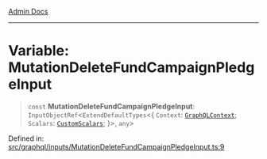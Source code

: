 [Admin Docs](/)

***

# Variable: MutationDeleteFundCampaignPledgeInput

> `const` **MutationDeleteFundCampaignPledgeInput**: `InputObjectRef`\<`ExtendDefaultTypes`\<\{ `Context`: [`GraphQLContext`](../../../context/type-aliases/GraphQLContext.md); `Scalars`: [`CustomScalars`](../../../scalars/type-aliases/CustomScalars.md); \}\>, `any`\>

Defined in: [src/graphql/inputs/MutationDeleteFundCampaignPledgeInput.ts:9](https://github.com/PurnenduMIshra129th/talawa-api/blob/8bb4483f6aa0d175e00d3d589e36182f9c58a66a/src/graphql/inputs/MutationDeleteFundCampaignPledgeInput.ts#L9)
